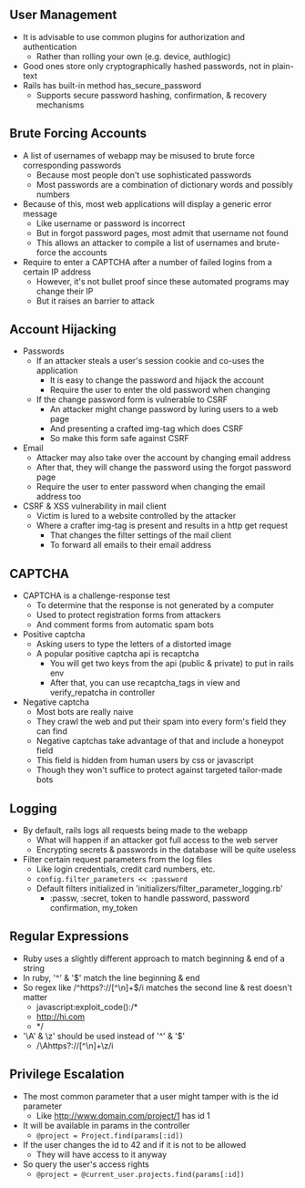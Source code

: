 ## User Management
- It is advisable to use common plugins for authorization and authentication
  - Rather than rolling your own (e.g. device, authlogic)
- Good ones store only cryptographically hashed passwords, not in plain-text
- Rails has built-in method has_secure_password
  - Supports secure password hashing, confirmation, & recovery mechanisms

## Brute Forcing Accounts
- A list of usernames of webapp may be misused to brute force corresponding passwords
  - Because most people don't use sophisticated passwords
  - Most passwords are a combination of dictionary words and possibly numbers
- Because of this, most web applications will display a generic error message
  - Like username or password is incorrect
  - But in forgot password pages, most admit that username not found
  - This allows an attacker to compile a list of usernames and brute-force the accounts
- Require to enter a CAPTCHA after a number of failed logins from a certain IP address
  - However, it's not bullet proof since these automated programs may change their IP
  - But it raises an barrier to attack

## Account Hijacking
- Passwords
  - If an attacker steals a user's session cookie and co-uses the application
    - It is easy to change the password and hijack the account
    - Require the user to enter the old password when changing
  - If the change password form is vulnerable to CSRF
    - An attacker might change password by luring users to a web page
    - And presenting a crafted img-tag which does CSRF
    - So make this form safe against CSRF
- Email
  - Attacker may also take over the account by changing email address
  - After that, they will change the password using the forgot password page
  - Require the user to enter password when changing the email address too
- CSRF & XSS vulnerability in mail client
  - Victim is lured to a website controlled by the attacker
  - Where a crafter img-tag is present and results in a http get request
    - That changes the filter settings of the mail client
    - To forward all emails to their email address

## CAPTCHA
- CAPTCHA is a challenge-response test
  - To determine that the response is not generated by a computer
  - Used to protect registration forms from attackers
  - And comment forms from automatic spam bots
- Positive captcha
  - Asking users to type the letters of a distorted image
  - A popular positive captcha api is recaptcha
    - You will get two keys from the api (public & private) to put in rails env
    - After that, you can use recaptcha_tags in view and verify_repatcha in controller
- Negative captcha
  - Most bots are really naive
  - They crawl the web and put their spam into every form's field they can find
  - Negative captchas take advantage of that and include a honeypot field
  - This field is hidden from human users by css or javascript
  - Though they won't suffice to protect against targeted tailor-made bots

## Logging
- By default, rails logs all requests being made to the webapp
  - What will happen if an attacker got full access to the web server
  - Encrypting secrets & passwords in the database will be quite useless
- Filter certain request parameters from the log files
  - Like login credentials, credit card numbers, etc.
  - `config.filter_parameters << :password`
  - Default filters initialized in 'initializers/filter_parameter_logging.rb'
    - :passw, :secret, token to handle password, password confirmation, my_token

## Regular Expressions
- Ruby uses a slightly different approach to match beginning & end of a string
- In ruby, '^' & '$' match the line beginning & end
- So regex like /^https?:\/\/[^\n]+$/i matches the second line & rest doesn't matter
  - javascript:exploit_code():/*
  - http://hi.com
  - */
- '\A' & \z' should be used instead of '^' & '$'
  - /\Ahttps?:\/\/[^\n]+\z/i

## Privilege Escalation
- The most common parameter that a user might tamper with is the id parameter
  - Like http://www.domain.com/project/1 has id 1
- It will be available in params in the controller
  - `@project = Project.find(params[:id])`
- If the user changes the id to 42 and if it is not to be allowed
  - They will have access to it anyway
- So query the user's access rights
  - `@project = @current_user.projects.find(params[:id])`
